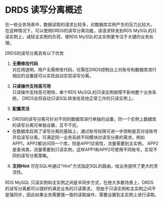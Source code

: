 #  DRDS 读写分离概述
在一些业务场景中，数据读取的请求比较多，对数据库实例产生的压力比较大。 在这种情况下，可以使用DRDS的读写分离功能，读请求转发到RDS MySQL的只读实例上，减轻主实例的负荷，使RDS MySQL的主实例更专注于关键的业务处理。

DRDS的读写分离具有以下优势
1. **无需修改代码** <br>
对应用透明，用户无需修改代码，仅需在DRDS控制台上对账号和数据库进行相应的设置就可以实现自动实现读写分离。

2. **只读操作支持高可用** <br>
只读操作支持高可用特，单个RDS MySQL的只读实例故障不影响整个业务系统， DRDS会将自动只读SQL转发给其他正常工作的只读实例上。

3. **配置灵活**
- DRDS的读写分离可针对不同的数据库进行单独的设置，同一个实例上数据库的读写分离可单独设置，互不干扰。
- 在数据库启用了读写分离的基础上，通过账号权限可进一步控制是否对该账号开启读写分离，可满足同一业务系统不同模块对读写分离的需求。例如APP1，APP2都访问同一个库，但是APP1交易性，流量需要到主实例， APP2是查询类，流量需要到只读实例，这样APP1和APP2可使用不同账号，实现不同的读写分离策略。

4. **支持Hint**
可在SQL中通过"Hint"方式指定SQL的路由，给业务提供了更大的灵活性。

RDS MySQL 只读实例和主实例之间是半同步方式，在绝大多数场景上，DRDS 的读写分离都可以很好的满足业务的只读需求。 但由于只读实例和主实例之间不是强同步，因此如果业务需要强一致的读取操作，需要设置到主实例上进行读取。
